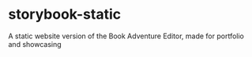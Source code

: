 # storybook-static
A static website version of the Book Adventure Editor, made for portfolio and showcasing
